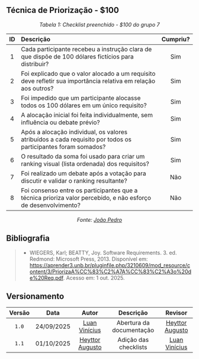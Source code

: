 ## Técnica de Priorização - $100

*<p style="text-align: center;">Tabela 1: Checklist preenchido - $100 do grupo 7</p>*

| ID  | Descrição                                                                                                     | Cumpriu? |
|:---:|:--------------------------------------------------------------------------------------------------------------|:--------:|
| 1   | Cada participante recebeu a instrução clara de que dispõe de 100 dólares fictícios para distribuir?            |    Sim       |
| 2   | Foi explicado que o valor alocado a um requisito deve refletir sua importância relativa em relação aos outros? |     Sim     |
| 3   | Foi impedido que um participante alocasse todos os 100 dólares em um único requisito?                         |    Sim      |
| 4   | A alocação inicial foi feita individualmente, sem influência ou debate prévio?                                |     Sim     |
| 5   | Após a alocação individual, os valores atribuídos a cada requisito por todos os participantes foram somados?  |     Sim     |
| 6   | O resultado da soma foi usado para criar um ranking visual (lista ordenada) dos requisitos?                   |     Sim     |
| 7   | Foi realizado um debate após a votação para discutir e validar o ranking resultante?                          |   Não       |
| 8   | Foi consenso entre os participantes que a técnica prioriza valor percebido, e não esforço de desenvolvimento? |     Não     |

*<p style="text-align: center;">Fonte: [João Pedro](https://github.com/Jadequilin) </p>*

## Bibliografia 

> - WIEGERS, Karl; BEATTY, Joy. Software Requirements. 3. ed. Redmond: Microsoft Press, 2013. Disponível em: <https://aprender3.unb.br/pluginfile.php/3210609/mod_resource/content/3/PriorizaA%CC%83%C2%A7A%CC%83%C2%A3o%20de%20Req.pdf>. Acesso em: 1 out. 2025.

## Versionamento

| Versão | Data       | Autor               | Descrição                       | Revisor |
|:--------:|:------------:|:---------------:|:-------------------------------:|:---------:|
| ``1.0``    | 24/09/2025 | [Luan Vinícius](https://github.com/luannvi) | Abertura da documentação | [Heyttor Augusto](https://github.com/H3ytt0r62)  |
|  ``1.1``   | 01/10/2025 | [Heyttor Augusto](https://github.com/H3ytt0r62)  | Adição das checklists   | [Luan Vinícius](https://github.com/luannvi) | 

